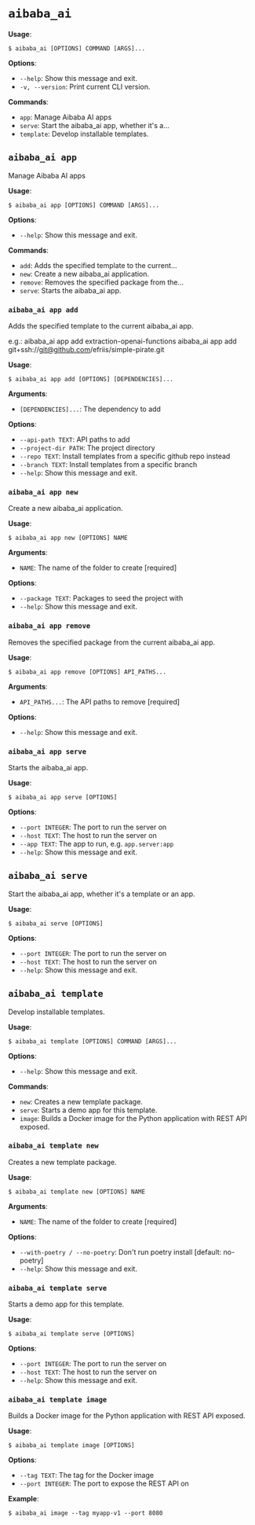 # `aibaba_ai`

**Usage**:

```console
$ aibaba_ai [OPTIONS] COMMAND [ARGS]...
```

**Options**:

* `--help`: Show this message and exit.
* `-v, --version`: Print current CLI version.

**Commands**:

* `app`: Manage Aibaba AI apps
* `serve`: Start the aibaba_ai app, whether it's a...
* `template`: Develop installable templates.

## `aibaba_ai app`

Manage Aibaba AI apps

**Usage**:

```console
$ aibaba_ai app [OPTIONS] COMMAND [ARGS]...
```

**Options**:

* `--help`: Show this message and exit.

**Commands**:

* `add`: Adds the specified template to the current...
* `new`: Create a new aibaba_ai application.
* `remove`: Removes the specified package from the...
* `serve`: Starts the aibaba_ai app.

### `aibaba_ai app add`

Adds the specified template to the current aibaba_ai app.

e.g.:
aibaba_ai app add extraction-openai-functions
aibaba_ai app add git+ssh://git@github.com/efriis/simple-pirate.git

**Usage**:

```console
$ aibaba_ai app add [OPTIONS] [DEPENDENCIES]...
```

**Arguments**:

* `[DEPENDENCIES]...`: The dependency to add

**Options**:

* `--api-path TEXT`: API paths to add
* `--project-dir PATH`: The project directory
* `--repo TEXT`: Install templates from a specific github repo instead
* `--branch TEXT`: Install templates from a specific branch
* `--help`: Show this message and exit.

### `aibaba_ai app new`

Create a new aibaba_ai application.

**Usage**:

```console
$ aibaba_ai app new [OPTIONS] NAME
```

**Arguments**:

* `NAME`: The name of the folder to create  [required]

**Options**:

* `--package TEXT`: Packages to seed the project with
* `--help`: Show this message and exit.

### `aibaba_ai app remove`

Removes the specified package from the current aibaba_ai app.

**Usage**:

```console
$ aibaba_ai app remove [OPTIONS] API_PATHS...
```

**Arguments**:

* `API_PATHS...`: The API paths to remove  [required]

**Options**:

* `--help`: Show this message and exit.

### `aibaba_ai app serve`

Starts the aibaba_ai app.

**Usage**:

```console
$ aibaba_ai app serve [OPTIONS]
```

**Options**:

* `--port INTEGER`: The port to run the server on
* `--host TEXT`: The host to run the server on
* `--app TEXT`: The app to run, e.g. `app.server:app`
* `--help`: Show this message and exit.

## `aibaba_ai serve`

Start the aibaba_ai app, whether it's a template or an app.

**Usage**:

```console
$ aibaba_ai serve [OPTIONS]
```

**Options**:

* `--port INTEGER`: The port to run the server on
* `--host TEXT`: The host to run the server on
* `--help`: Show this message and exit.

## `aibaba_ai template`

Develop installable templates.

**Usage**:

```console
$ aibaba_ai template [OPTIONS] COMMAND [ARGS]...
```

**Options**:

* `--help`: Show this message and exit.

**Commands**:

* `new`: Creates a new template package.
* `serve`: Starts a demo app for this template.
* `image`: Builds a Docker image for the Python application with REST API exposed.

### `aibaba_ai template new`

Creates a new template package.

**Usage**:

```console
$ aibaba_ai template new [OPTIONS] NAME
```

**Arguments**:

* `NAME`: The name of the folder to create  [required]

**Options**:

* `--with-poetry / --no-poetry`: Don't run poetry install  [default: no-poetry]
* `--help`: Show this message and exit.

### `aibaba_ai template serve`

Starts a demo app for this template.

**Usage**:

```console
$ aibaba_ai template serve [OPTIONS]
```

**Options**:

* `--port INTEGER`: The port to run the server on
* `--host TEXT`: The host to run the server on
* `--help`: Show this message and exit.

### `aibaba_ai template image`

Builds a Docker image for the Python application with REST API exposed.

**Usage**:

```console
$ aibaba_ai template image [OPTIONS]
```

**Options**:

* `--tag TEXT`: The tag for the Docker image
* `--port INTEGER`: The port to expose the REST API on

**Example**:

```console
$ aibaba_ai image --tag myapp-v1 --port 8080
```
